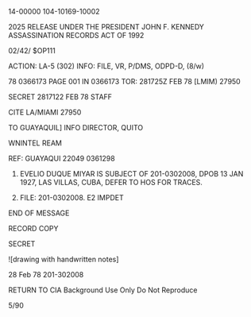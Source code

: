 14-00000
104-10169-10002

2025 RELEASE UNDER THE PRESIDENT JOHN F. KENNEDY ASSASSINATION RECORDS ACT OF 1992

02/42/ $OP111

ACTION: LA-5 (302) INFO: FILE, VR, P/DMS, ODPD-D, (8/w)

78 0366173 PAGE 001 IN 0366173
TOR: 281725Z FEB 78 [LMIM) 27950

SECRET 2817122 FEB 78 STAFF

CITE LA/MIAMI 27950

TO GUAYAQUIL] INFO DIRECTOR, QUITO

WNINTEL REAM

REF: GUAYAQUI 22049 0361298

1. EVELIO DUQUE MIYAR IS SUBJECT OF 201-0302008, DPOB
   13 JAN 1927, LAS VILLAS, CUBA, DEFER TO HOS FOR TRACES.

2. FILE: 201-0302008. E2 IMPDET

END OF MESSAGE

RECORD COPY

SECRET

![drawing with handwritten notes]

28 Feb 78
201-302008

RETURN TO CIA
Background Use Only
Do Not Reproduce

5/90
